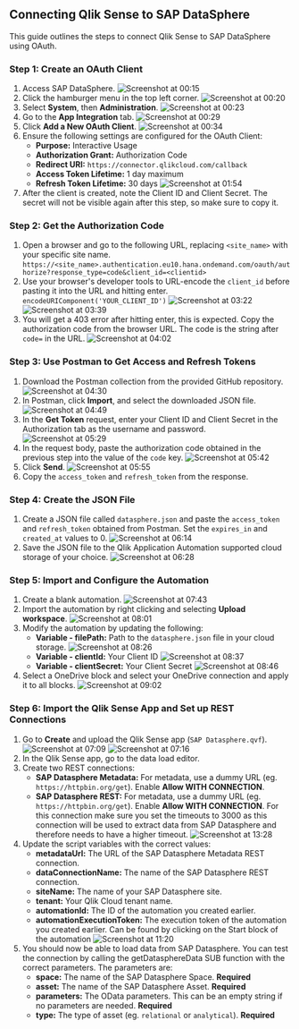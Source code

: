 ## Connecting Qlik Sense to SAP DataSphere

This guide outlines the steps to connect Qlik Sense to SAP DataSphere using OAuth. 

### Step 1: Create an OAuth Client

1. Access SAP DataSphere.  ![Screenshot at 00:15](screenshots/screenshot_00_15.jpg)
2. Click the hamburger menu in the top left corner. ![Screenshot at 00:20](screenshots/screenshot_00_20.jpg)
3. Select **System**, then **Administration**. ![Screenshot at 00:23](screenshots/screenshot_00_23.jpg)
4. Go to the **App Integration** tab. ![Screenshot at 00:29](screenshots/screenshot_00_29.jpg)
5. Click **Add a New OAuth Client**. ![Screenshot at 00:34](screenshots/screenshot_00_34.jpg)
6. Ensure the following settings are configured for the OAuth Client:
    - **Purpose:** Interactive Usage
    - **Authorization Grant:** Authorization Code
    - **Redirect URI:** `https://connector.qlikcloud.com/callback`
    - **Access Token Lifetime:** 1 day maximum
    - **Refresh Token Lifetime:** 30 days
![Screenshot at 01:54](screenshots/screenshot_01_54.jpg)
7.  After the client is created, note the Client ID and Client Secret. The secret will not be visible again after this step, so make sure to copy it.

### Step 2: Get the Authorization Code

1. Open a browser and go to the following URL, replacing `<site_name>` with your specific site name. 
   `https://<site_name>.authentication.eu10.hana.ondemand.com/oauth/authorize?response_type=code&client_id=<clientid>`
2. Use your browser's developer tools to URL-encode the `client_id` before pasting it into the URL and hitting enter. `encodeURIComponent('YOUR_CLIENT_ID')` ![Screenshot at 03:22](screenshots/screenshot_03_22.jpg)  ![Screenshot at 03:39](screenshots/screenshot_03_39.jpg)
3.  You will get a 403 error after hitting enter, this is expected. Copy the authorization code from the browser URL. The code is the string after `code=` in the URL.  ![Screenshot at 04:02](screenshots/screenshot_04_02.jpg)

### Step 3: Use Postman to Get Access and Refresh Tokens

1. Download the Postman collection from the provided GitHub repository. ![Screenshot at 04:30](screenshots/screenshot_04_30.jpg)
2. In Postman, click **Import**, and select the downloaded JSON file. ![Screenshot at 04:49](screenshots/screenshot_04_49.jpg)
3. In the **Get Token** request, enter your Client ID and Client Secret in the Authorization tab as the username and password. ![Screenshot at 05:29](screenshots/screenshot_05_29.jpg)
4. In the request body, paste the authorization code obtained in the previous step into the value of the `code` key. ![Screenshot at 05:42](screenshots/screenshot_05_42.jpg)
5. Click **Send**. ![Screenshot at 05:55](screenshots/screenshot_05_55.jpg)
6. Copy the `access_token` and `refresh_token` from the response.
### Step 4: Create the JSON File

1. Create a JSON file called `datasphere.json` and paste the `access_token` and `refresh_token` obtained from Postman. Set the `expires_in` and `created_at` values to 0. ![Screenshot at 06:14](screenshots/screenshot_06_14.jpg)
2. Save the JSON file to the Qlik Application Automation supported cloud storage of your choice.  ![Screenshot at 06:28](screenshots/screenshot_06_28.jpg)

### Step 5: Import and Configure the Automation

1. Create a blank automation. ![Screenshot at 07:43](screenshots/screenshot_07_43.jpg)
2. Import the automation by right clicking and selecting **Upload workspace**.  ![Screenshot at 08:01](screenshots/screenshot_08_01.jpg) 
3. Modify the automation by updating the following:
    - **Variable - filePath:** Path to the `datasphere.json` file in your cloud storage. ![Screenshot at 08:26](screenshots/screenshot_08_26.jpg)
    - **Variable - clientId:** Your Client ID ![Screenshot at 08:37](screenshots/screenshot_08_37.jpg)
    - **Variable - clientSecret:** Your Client Secret ![Screenshot at 08:46](screenshots/screenshot_08_46.jpg)
4. Select a OneDrive block and select your OneDrive connection and apply it to all blocks. ![Screenshot at 09:02](screenshots/screenshot_09_02.jpg)


### Step 6: Import the Qlik Sense App and Set up REST Connections
1.  Go to **Create** and upload the Qlik Sense app (`SAP Datasphere.qvf`). ![Screenshot at 07:09](screenshots/screenshot_07_09.jpg) ![Screenshot at 07:16](screenshots/screenshot_07_16.jpg)
1. In the Qlik Sense app, go to the data load editor.
2. Create two REST connections:
    - **SAP Datasphere Metadata:**  For metadata, use a dummy URL (eg. `https://httpbin.org/get`). Enable **Allow WITH CONNECTION**.  
    - **SAP Datasphere REST:** For metadata, use a dummy URL (eg. `https://httpbin.org/get`). Enable **Allow WITH CONNECTION**. For this connection make sure you set the timeouts to 3000 as this connection will be used to extract data from SAP Datasphere and therefore needs to have a higher timeout. ![Screenshot at 13:28](screenshots/screenshot_13_28.jpg)
3. Update the script variables with the correct values:
    - **metadataUrl:** The URL of the SAP Datasphere Metadata REST connection.
    - **dataConnectionName:** The name of the SAP Datasphere REST connection.
    - **siteName:** The name of your SAP Datasphere site.
    - **tenant:** Your Qlik Cloud tenant name.
    - **automationId:** The ID of the automation you created earlier.
    - **automationExecutionToken:** The execution token of the automation you created earlier. Can be found by clicking on the Start block of the automation
 ![Screenshot at 11:20](screenshots/screenshot_11_20.jpg) 
4. You should now be able to load data from SAP Datasphere. You can test the connection by calling the getDatasphereData SUB function with the correct parameters. The parameters are:
    - **space:** The name of the SAP Datasphere Space. **Required**
    - **asset:** The name of the SAP Datasphere Asset. **Required**
    - **parameters:** The OData parameters. This can be an empty string if no parameters are needed. **Required**
    - **type:** The type of asset (eg. `relational` or `analytical`). **Required**
